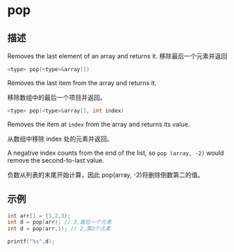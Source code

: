 # pop

## 描述

Removes the last element of an array and returns it. 移除最后一个元素并返回

```c
<type> pop(<type>&array[])
```

Removes the last item from the array and returns it.

移除数组中的最后一个项目并返回。

```c
<type> pop(<type>&array[], int index)
```

Removes the item at `index` from the array and returns its value.

从数组中移除 index 处的元素并返回。

A negative index counts from the end of the list, so `pop (array, -2)` would remove the second-to-last value.

负数从列表的末尾开始计算，因此 pop(array, -2)将删除倒数第二的值。

## 示例

```c
int arr[] = {1,2,3};
int d = pop(arr); // 3,最后一个元素
int d = pop(arr,1); // 2,第2个元素

printf("%s",d);
```
